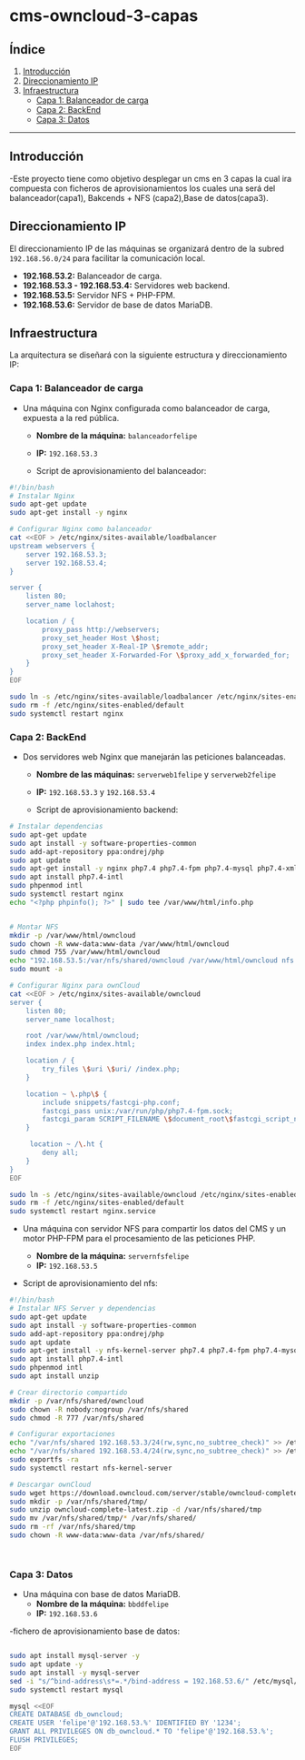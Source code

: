 # cms-owncloud-3-capas

## Índice

1. [Introducción](#introducción) 
2. [Direccionamiento IP](#direccionamiento-ip)  
3. [Infraestructura](#infraestructura)  
   - [Capa 1: Balanceador de carga](#capa-1-balanceador-de-carga)  
   - [Capa 2: BackEnd](#capa-2-backend)  
   - [Capa 3: Datos](#capa-3-datos)  

---

## Introducción

-Este proyecto tiene como objetivo desplegar un cms en 3 capas la cual ira compuesta con ficheros de aprovisionamientos los cuales una será del balanceador(capa1), Bakcends + NFS (capa2),Base de datos(capa3).

## Direccionamiento IP
El direccionamiento IP de las máquinas se organizará dentro de la subred `192.168.56.0/24` para facilitar la comunicación local.  
- **192.168.53.2:** Balanceador de carga.  
- **192.168.53.3 - 192.168.53.4:** Servidores web backend.  
- **192.168.53.5:** Servidor NFS + PHP-FPM.  
- **192.168.53.6:** Servidor de base de datos MariaDB.  

## Infraestructura

La arquitectura se diseñará con la siguiente estructura y direccionamiento IP:

### Capa 1: Balanceador de carga
- Una máquina con Nginx configurada como balanceador de carga, expuesta a la red pública.  
  - **Nombre de la máquina:** `balanceadorfelipe`  
  - **IP:** `192.168.53.3`
 
  - Script de aprovisionamiento del balanceador:
 

```bash
#!/bin/bash
# Instalar Nginx
sudo apt-get update
sudo apt-get install -y nginx

# Configurar Nginx como balanceador
cat <<EOF > /etc/nginx/sites-available/loadbalancer
upstream webservers {
    server 192.168.53.3;
    server 192.168.53.4;
}

server {
    listen 80;
    server_name loclahost;

    location / {
        proxy_pass http://webservers;
        proxy_set_header Host \$host;
        proxy_set_header X-Real-IP \$remote_addr;
        proxy_set_header X-Forwarded-For \$proxy_add_x_forwarded_for;
    }
}
EOF

sudo ln -s /etc/nginx/sites-available/loadbalancer /etc/nginx/sites-enabled/
sudo rm -f /etc/nginx/sites-enabled/default
sudo systemctl restart nginx

```


### Capa 2: BackEnd
- Dos servidores web Nginx que manejarán las peticiones balanceadas.  
  - **Nombre de las máquinas:** `serverweb1felipe` y `serverweb2felipe`  
  - **IP:** `192.168.53.3` y `192.168.53.4`
 
  - Script de aprovisionamiento backend:
 
```bash
# Instalar dependencias
sudo apt-get update
sudo apt install -y software-properties-common
sudo add-apt-repository ppa:ondrej/php
sudo apt update
sudo apt-get install -y nginx php7.4 php7.4-fpm php7.4-mysql php7.4-xml php7.4-mbstring php7.4-curl php7.4-gd php7.4-zip nfs-common
sudo apt install php7.4-intl
sudo phpenmod intl
sudo systemctl restart nginx
echo "<?php phpinfo(); ?>" | sudo tee /var/www/html/info.php


# Montar NFS
mkdir -p /var/www/html/owncloud
sudo chown -R www-data:www-data /var/www/html/owncloud
sudo chmod 755 /var/www/html/owncloud
echo "192.168.53.5:/var/nfs/shared/owncloud /var/www/html/owncloud nfs defaults 0 0" >> /etc/fstab
sudo mount -a

# Configurar Nginx para ownCloud
cat <<EOF > /etc/nginx/sites-available/owncloud
server {
    listen 80;
    server_name localhost;

    root /var/www/html/owncloud;
    index index.php index.html;

    location / {
        try_files \$uri \$uri/ /index.php;
    }

    location ~ \.php\$ {
        include snippets/fastcgi-php.conf;
        fastcgi_pass unix:/var/run/php/php7.4-fpm.sock;
        fastcgi_param SCRIPT_FILENAME \$document_root\$fastcgi_script_name;
    }

     location ~ /\.ht {
        deny all;
    }
}
EOF

sudo ln -s /etc/nginx/sites-available/owncloud /etc/nginx/sites-enabled/
sudo rm -f /etc/nginx/sites-enabled/default
sudo systemctl restart nginx.service

```


- Una máquina con servidor NFS para compartir los datos del CMS y un motor PHP-FPM para el procesamiento de las peticiones PHP.  
  - **Nombre de la máquina:** `servernfsfelipe`  
  - **IP:** `192.168.53.5`

- Script de aprovisionamiento del nfs:

```bash
#!/bin/bash
# Instalar NFS Server y dependencias
sudo apt-get update
sudo apt install -y software-properties-common
sudo add-apt-repository ppa:ondrej/php
sudo apt update
sudo apt-get install -y nfs-kernel-server php7.4 php7.4-fpm php7.4-mysql php7.4-xml php7.4-mbstring php7.4-curl php7.4-gd php7.4-zip 
sudo apt install php7.4-intl
sudo phpenmod intl
sudo apt install unzip

# Crear directorio compartido
mkdir -p /var/nfs/shared/owncloud
sudo chown -R nobody:nogroup /var/nfs/shared
sudo chmod -R 777 /var/nfs/shared

# Configurar exportaciones
echo "/var/nfs/shared 192.168.53.3/24(rw,sync,no_subtree_check)" >> /etc/exports
echo "/var/nfs/shared 192.168.53.4/24(rw,sync,no_subtree_check)" >> /etc/exports
sudo exportfs -ra
sudo systemctl restart nfs-kernel-server

# Descargar ownCloud
sudo wget https://download.owncloud.com/server/stable/owncloud-complete-latest.zip
sudo mkdir -p /var/nfs/shared/tmp/
sudo unzip owncloud-complete-latest.zip -d /var/nfs/shared/tmp
sudo mv /var/nfs/shared/tmp/* /var/nfs/shared/
sudo rm -rf /var/nfs/shared/tmp
sudo chown -R www-data:www-data /var/nfs/shared/




```
### Capa 3: Datos
- Una máquina con base de datos MariaDB.  
  - **Nombre de la máquina:** `bbddfelipe`  
  - **IP:** `192.168.53.6`

-fichero de aprovisionamiento base de datos:
```bash

sudo apt install mysql-server -y
sudo apt update -y
sudo apt install -y mysql-server
sed -i "s/^bind-address\s*=.*/bind-address = 192.168.53.6/" /etc/mysql/mysql.conf.d/mysqld.cnf
sudo systemctl restart mysql

mysql <<EOF
CREATE DATABASE db_owncloud;
CREATE USER 'felipe'@'192.168.53.%' IDENTIFIED BY '1234';
GRANT ALL PRIVILEGES ON db_owncloud.* TO 'felipe'@'192.168.53.%';
FLUSH PRIVILEGES;
EOF
```



